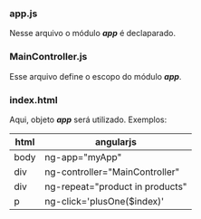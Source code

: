 ### app.js
Nesse arquivo o módulo ***app*** é declaparado.

### MainController.js
Esse arquivo define o escopo do módulo ***app***.

### index.html
Aqui, objeto ***app*** será utilizado. Exemplos:

html | angularjs
-----|------
body | ng-app="myApp"
div  | ng-controller="MainController"
div  | ng-repeat="product in products"
p    | ng-click='plusOne($index)'
